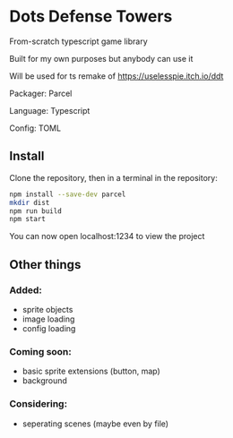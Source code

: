 # Dots Defense Towers

From-scratch typescript game library

Built for my own purposes but anybody can use it

Will be used for ts remake of https://uselesspie.itch.io/ddt

Packager: Parcel

Language: Typescript

Config: TOML

## Install

Clone the repository, then in a terminal in the repository:

```sh
npm install --save-dev parcel
mkdir dist
npm run build
npm start
```

You can now open localhost:1234 to view the project

## Other things

### Added:

-   sprite objects
-   image loading
-   config loading

### Coming soon:

-   basic sprite extensions (button, map)
-   background

### Considering:

-   seperating scenes (maybe even by file)
